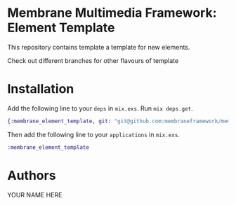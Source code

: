 # Membrane Multimedia Framework: Element Template

This repository contains template a template for new elements.

Check out different branches for other flavours of template

# Installation

Add the following line to your `deps` in `mix.exs`.  Run `mix deps.get`.

```elixir
{:membrane_element_template, git: "git@github.com:membraneframework/membrane-element-template.git"}
```

Then add the following line to your `applications` in `mix.exs`.

```elixir
:membrane_element_template
```

# Authors

YOUR NAME HERE
